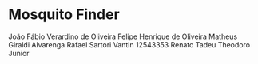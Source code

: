 # Mosquito Finder

João 
Fábio Verardino de Oliveira
Felipe Henrique de Oliveira
Matheus Giraldi Alvarenga
Rafael Sartori Vantin 12543353
Renato Tadeu Theodoro Junior 